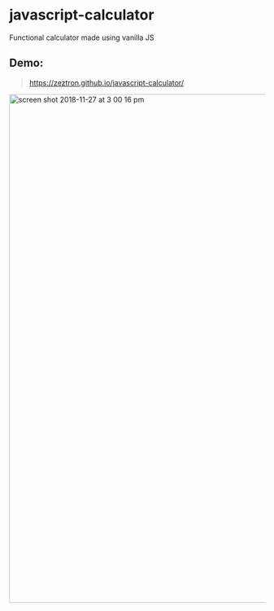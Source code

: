 # javascript-calculator
Functional calculator made using vanilla JS

## Demo:
> https://zeztron.github.io/javascript-calculator/

<img width="1000" alt="screen shot 2018-11-27 at 3 00 16 pm" src="https://user-images.githubusercontent.com/41349472/49108104-4e9f3a00-f255-11e8-8179-40aa1e0f9877.png">
